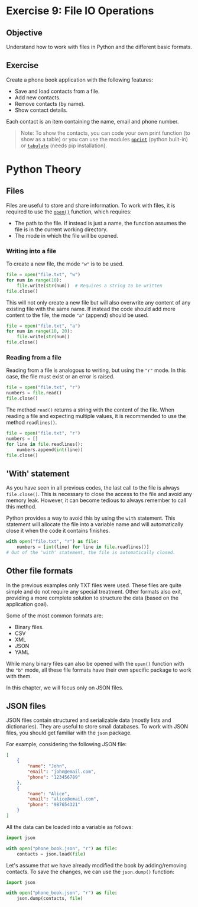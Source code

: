 # Exercise 9: File IO Operations

## Objective
Understand how to work with files in Python and the different basic formats.

## Exercise
Create a phone book application with the following features:

- Save and load contacts from a file.
- Add new contacts.
- Remove contacts (by name).
- Show contact details.

Each contact is an item containing the name, email and phone number.

> Note: To show the contacts, you can code your own print function (to show as a table) or you can use the modules [`pprint`](https://docs.python.org/3/library/pprint.html) (python built-in) or [`tabulate`](https://pypi.org/project/tabulate/) (needs pip installation).

# Python Theory

## Files

Files are useful to store and share information.
To work with files, it is required to use the [`open()`](https://docs.python.org/3/library/functions.html#open) function, which requires:

- The path to the file. If instead is just a name, the function assumes the file is in the current working directory.
- The mode in which the file will be opened.

### Writing into a file

To create a new file, the mode `"w"` is to be used.

```python
file = open("file.txt", "w")
for num in range(10):
    file.write(str(num))  # Requires a string to be written
file.close()
```

This will not only create a new file but will also overwrite any content of any existing file with the same name.
If instead the code should add more content to the file, the mode `"a"` (append) should be used.

```python
file = open("file.txt", "a")
for num in range(10, 20):
    file.write(str(num))
file.close()
```

### Reading from a file

Reading from a file is analogous to writing, but using the `"r"` mode.
In this case, the file must exist or an error is raised.

```python
file = open("file.txt", "r")
numbers = file.read()
file.close()
```

The method `read()` returns a string with the content of the file.
When reading a file and expecting multiple values, it is recommended to use the method `readlines()`.

```python
file = open("file.txt", "r")
numbers = []
for line in file.readlines():
    numbers.append(int(line))
file.close()
```

## 'With' statement

As you have seen in all previous codes, the last call to the file is always `file.close()`.
This is necessary to close the access to the file and avoid any memory leak.
However, it can become tedious to always remember to call this method.

Python provides a way to avoid this by using the `with` statement.
This statement will allocate the file into a variable name and will automatically close it when the code it contains finishes.

```python
with open("file.txt", "r") as file:
    numbers = [int(line) for line in file.readlines()]
# Out of the 'with' statement, the file is automatically closed.
```

## Other file formats

In the previous examples only TXT files were used.
These files are quite simple and do not require any special treatment.
Other formats also exit, providing a more complete solution to structure the data (based on the application goal).

Some of the most common formats are:

- Binary files.
- CSV
- XML
- JSON
- YAML

While many binary files can also be opened with the `open()` function with the `"b"` mode, all these file formats have their own specific package to work with them.

In this chapter, we will focus only on JSON files.

## JSON files

JSON files contain structured and serializable data (mostly lists and dictionaries).
They are useful to store small databases.
To work with JSON files, you should get familiar with the `json` package.

For example, considering the following JSON file:

```json
[
    {
        "name": "John",
        "email": "john@email.com",
        "phone": "123456789"
    },
    {
        "name": "Alice",
        "email": "alice@email.com",
        "phone": "987654321"
    }
]
```

All the data can be loaded into a variable as follows:

```python
import json

with open("phone_book.json", "r") as file:
    contacts = json.load(file)
```

Let's assume that we have already modified the book by adding/removing contacts.
To save the changes, we can use the `json.dump()` function:

```python
import json

with open("phone_book.json", "r") as file:
    json.dump(contacts, file)
```
